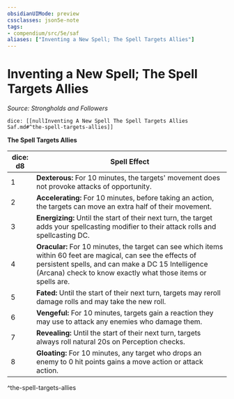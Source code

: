 ```yaml
---
obsidianUIMode: preview
cssclasses: json5e-note
tags:
- compendium/src/5e/saf
aliases: ["Inventing a New Spell; The Spell Targets Allies"]
---
```

# Inventing a New Spell; The Spell Targets Allies
*Source: Strongholds and Followers* 

`dice: [[nullInventing A New Spell The Spell Targets Allies Saf.md#^the-spell-targets-allies]]`

**The Spell Targets Allies**

| dice: d8 | Spell Effect |
|----------|--------------|
| 1 | **Dexterous:** For 10 minutes, the targets' movement does not provoke attacks of opportunity. |
| 2 | **Accelerating:** For 10 minutes, before taking an action, the targets can move an extra half of their movement. |
| 3 | **Energizing:** Until the start of their next turn, the target adds your spellcasting modifier to their attack rolls and spellcasting DC. |
| 4 | **Oracular:** For 10 minutes, the target can see which items within 60 feet are magical, can see the effects of persistent spells, and can make a DC 15 Intelligence (Arcana) check to know exactly what those items or spells are. |
| 5 | **Fated:** Until the start of their next turn, targets may reroll damage rolls and may take the new roll. |
| 6 | **Vengeful:** For 10 minutes, targets gain a reaction they may use to attack any enemies who damage them. |
| 7 | **Revealing:** Until the start of their next turn, targets always roll natural 20s on Perception checks. |
| 8 | **Gloating:** For 10 minutes, any target who drops an enemy to 0 hit points gains a move action or attack action. |
^the-spell-targets-allies